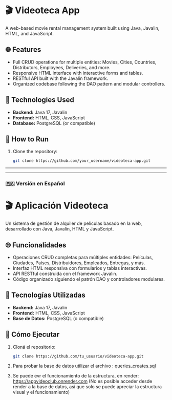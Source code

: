 # 🎬 Videoteca App

A web-based movie rental management system built using Java, Javalin, HTML, and JavaScript.

## 🌐 Features

- Full CRUD operations for multiple entities: Movies, Cities, Countries, Distributors, Employees, Deliveries, and more.
- Responsive HTML interface with interactive forms and tables.
- RESTful API built with the Javalin framework.
- Organized codebase following the DAO pattern and modular controllers.

## 📁 Technologies Used

- **Backend:** Java 17, Javalin
- **Frontend:** HTML, CSS, JavaScript
- **Database:** PostgreSQL (or compatible)

## 🚀 How to Run

1. Clone the repository:
   ```bash
   git clone https://github.com/your_username/videoteca-app.git

---------------------------------------------------------


---

### 🇪🇸 Versión en Español


# 🎬 Aplicación Videoteca

Un sistema de gestión de alquiler de películas basado en la web, desarrollado con Java, Javalin, HTML y JavaScript.

## 🌐 Funcionalidades

- Operaciones CRUD completas para múltiples entidades: Películas, Ciudades, Países, Distribuidores, Empleados, Entregas, y más.
- Interfaz HTML responsiva con formularios y tablas interactivas.
- API RESTful construida con el framework Javalin.
- Código organizado siguiendo el patrón DAO y controladores modulares.

## 📁 Tecnologías Utilizadas

- **Backend:** Java 17, Javalin
- **Frontend:** HTML, CSS, JavaScript
- **Base de Datos:** PostgreSQL (o compatible)

## 🚀 Cómo Ejecutar

1. Cloná el repositorio:
   ```bash
   git clone https://github.com/tu_usuario/videoteca-app.git

2. Para probar la base de datos utilizar el archivo : queries_creates.sql

3. Se puede evr el funcionamiento de la estructura, en render:   https://appvideoclub.onrender.com
   (No es posible acceder desde render a la base de datos, asi que solo se puede apreciar la estructura visual y el funcionamiento)
